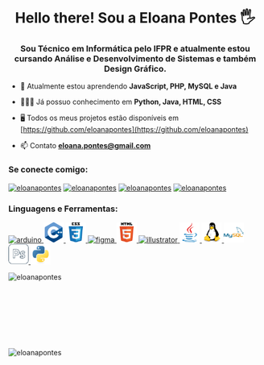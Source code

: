 <h1 align="center">Hello there! Sou a Eloana Pontes 🖐️</h1>
<h3 align="center">Sou Técnico em Informática pelo IFPR e atualmente estou cursando Análise e Desenvolvimento de Sistemas e também Design Gráfico.</h3>

- 🌱 Atualmente estou aprendendo **JavaScript, PHP, MySQL e Java**

- 👩🏽‍💻 Já possuo conhecimento em **Python, Java, HTML, CSS**

- 🖥️ Todos os meus projetos estão disponíveis em [https://github.com/eloanapontes](https://github.com/eloanapontes)

- 📫 Contato **eloana.pontes@gmail.com**

<h3 align="left">Se conecte comigo:</h3>
<p align="left">
<a href="https://dev.to/eloanapontes" target="blank"><img align="center" src="https://raw.githubusercontent.com/rahuldkjain/github-profile-readme-generator/master/src/images/icons/Social/devto.svg" alt="eloanapontes" height="30" width="40" /></a>
<a href="https://linkedin.com/in/eloanapontes" target="blank"><img align="center" src="https://raw.githubusercontent.com/rahuldkjain/github-profile-readme-generator/master/src/images/icons/Social/linked-in-alt.svg" alt="eloanapontes" height="30" width="40" /></a>
<a href="https://instagram.com/eloanapontes" target="blank"><img align="center" src="https://raw.githubusercontent.com/rahuldkjain/github-profile-readme-generator/master/src/images/icons/Social/instagram.svg" alt="eloanapontes" height="30" width="40" /></a>
<a href="https://www.behance.net/eloanapontes" target="blank"><img align="center" src="https://raw.githubusercontent.com/rahuldkjain/github-profile-readme-generator/master/src/images/icons/Social/behance.svg" alt="eloanapontes" height="30" width="40" /></a>
</p>

<h3 align="left">Linguagens e Ferramentas:</h3>
<p align="left"> <a href="https://www.arduino.cc/" target="_blank" rel="noreferrer"> <img src="https://cdn.worldvectorlogo.com/logos/arduino-1.svg" alt="arduino" width="40" height="40"/> </a> <a href="https://www.w3schools.com/cpp/" target="_blank" rel="noreferrer"> <img src="https://raw.githubusercontent.com/devicons/devicon/master/icons/cplusplus/cplusplus-original.svg" alt="cplusplus" width="40" height="40"/> </a> <a href="https://www.w3schools.com/css/" target="_blank" rel="noreferrer"> <img src="https://raw.githubusercontent.com/devicons/devicon/master/icons/css3/css3-original-wordmark.svg" alt="css3" width="40" height="40"/> </a> <a href="https://www.figma.com/" target="_blank" rel="noreferrer"> <img src="https://www.vectorlogo.zone/logos/figma/figma-icon.svg" alt="figma" width="40" height="40"/> </a> <a href="https://www.w3.org/html/" target="_blank" rel="noreferrer"> <img src="https://raw.githubusercontent.com/devicons/devicon/master/icons/html5/html5-original-wordmark.svg" alt="html5" width="40" height="40"/> </a> <a href="https://www.adobe.com/in/products/illustrator.html" target="_blank" rel="noreferrer"> <img src="https://www.vectorlogo.zone/logos/adobe_illustrator/adobe_illustrator-icon.svg" alt="illustrator" width="40" height="40"/> </a> <a href="https://www.java.com" target="_blank" rel="noreferrer"> <img src="https://raw.githubusercontent.com/devicons/devicon/master/icons/java/java-original.svg" alt="java" width="40" height="40"/> </a> <a href="https://www.linux.org/" target="_blank" rel="noreferrer"> <img src="https://raw.githubusercontent.com/devicons/devicon/master/icons/linux/linux-original.svg" alt="linux" width="40" height="40"/> </a> <a href="https://www.mysql.com/" target="_blank" rel="noreferrer"> <img src="https://raw.githubusercontent.com/devicons/devicon/master/icons/mysql/mysql-original-wordmark.svg" alt="mysql" width="40" height="40"/> </a> <a href="https://www.photoshop.com/en" target="_blank" rel="noreferrer"> <img src="https://raw.githubusercontent.com/devicons/devicon/master/icons/photoshop/photoshop-line.svg" alt="photoshop" width="40" height="40"/> </a> <a href="https://www.python.org" target="_blank" rel="noreferrer"> <img src="https://raw.githubusercontent.com/devicons/devicon/master/icons/python/python-original.svg" alt="python" width="40" height="40"/> </a> </p>


<p><img align="left" src="https://github-readme-stats.vercel.app/api/top-langs?username=eloanapontes&show_icons=true&hide_border=true&locale=en&layout=compact" alt="eloanapontes" /></p>
<br>
<br>
<br>
<br>
<br>
<br>
<br>
<br>


<p>&nbsp;<img align="left" src="https://github-readme-stats.vercel.app/api?username=eloanapontes&show_icons=true&hide_border=true&locale=en" alt="eloanapontes" /></p>
